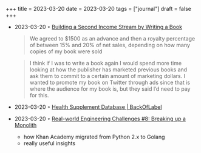 +++
title = 2023-03-20
date = 2023-03-20
tags = ["journal"]
draft = false
+++

-   2023-03-20 ◦ [Building a Second Income Stream by Writing a Book](https://fatsoftwareengineer.substack.com/p/building-a-second-income-stream-by)

    > We agreed to $1500 as an advance and then a royalty percentage of between 15%
    > and 20% of net sales, depending on how many copies of my book were sold

    <!--quoteend-->

    > I think if I was to write a book again I would spend more time looking at how
    > the publisher has marketed previous books and ask them to commit to a certain
    > amount of marketing dollars. I wanted to promote my book on Twitter through ads
    > since that is where the audience for my book is, but they said I’d need to pay
    > for this.

-   2023-03-20 ◦ [Health Supplement Database | BackOfLabel](https://www.backoflabel.com/)
-   2023-03-20 ◦ [Real-world Engineering Challenges #8: Breaking up a Monolith](https://newsletter.pragmaticengineer.com/p/real-world-eng-8?isFreemail=true&post_id=101453375&publication_id=458709&utm_source=pocket_saves)
    -   how Khan Academy migrated from Python 2.x to Golang
    -   really useful insights

